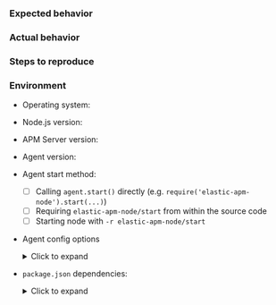### Expected behavior

### Actual behavior

### Steps to reproduce

### Environment

- Operating system: <!-- choose one of Linux, Windows, MacOS, etc -->
- Node.js version: <!-- add your Node.js version here -->
- APM Server version: <!-- add APM Server version here -->
- Agent version: <!-- add installed agent version here -->
- Agent start method:
  - [ ] Calling `agent.start()` directly (e.g. `require('elastic-apm-node').start(...)`)
  - [ ] Requiring `elastic-apm-node/start` from within the source code
  - [ ] Starting node with `-r elastic-apm-node/start`
- Agent config options <!-- be careful not to post sensitive information -->
  <details>
    <summary>Click to expand</summary>

    ```
    replace this line with your agent config options
    ```
  </details>
- `package.json` dependencies:
  <details>
    <summary>Click to expand</summary>

    ```
    replace this line with your dependencies section from package.json
    ```
  </details>
